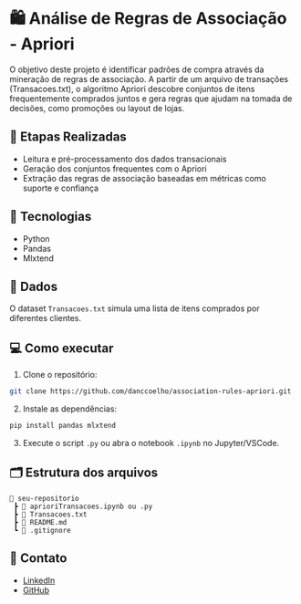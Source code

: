 
# 🛍️ Análise de Regras de Associação - Apriori

O objetivo deste projeto é identificar padrões de compra através da mineração de regras de associação. A partir de um arquivo de transações (Transacoes.txt), o algoritmo Apriori descobre conjuntos de itens frequentemente comprados juntos e gera regras que ajudam na tomada de decisões, como promoções ou layout de lojas.

## 🔧 Etapas Realizadas

- Leitura e pré-processamento dos dados transacionais
- Geração dos conjuntos frequentes com o Apriori
- Extração das regras de associação baseadas em métricas como suporte e confiança

## 🚀 Tecnologias
- Python
- Pandas
- Mlxtend

## 📂 Dados
O dataset `Transacoes.txt` simula uma lista de itens comprados por diferentes clientes.

## 💻 Como executar
1. Clone o repositório:
```bash
git clone https://github.com/danccoelho/association-rules-apriori.git
```
2. Instale as dependências:
```bash
pip install pandas mlxtend
```
3. Execute o script `.py` ou abra o notebook `.ipynb` no Jupyter/VSCode.

## 🗂️ Estrutura dos arquivos
```
📁 seu-repositorio
 ┣ 📄 aprioriTransacoes.ipynb ou .py
 ┣ 📄 Transacoes.txt
 ┣ 📄 README.md
 ┗ 📄 .gitignore
```

## 🔗 Contato
- [LinkedIn](https://www.linkedin.com/in/daniel-coelho-818381293/)
- [GitHub](https://github.com/danccoelho)

